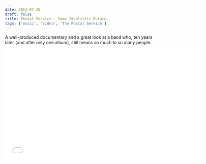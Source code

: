 ```yaml
---
date: 2013-07-25
draft: false
title: Postal Service - Some Idealistic Future
tags: ['music', 'video', 'The Postal Service']
---
```


A well-produced documentary and a great look at a band who, ten years later (and after only one album), still means so much to so many people.<!-- excerpt -->

<iframe class="aspect-video w-full" width="640" height="360" src="//www.youtube.com/embed/MoSP7lNJTqk" frameborder="0" allowfullscreen></iframe>
